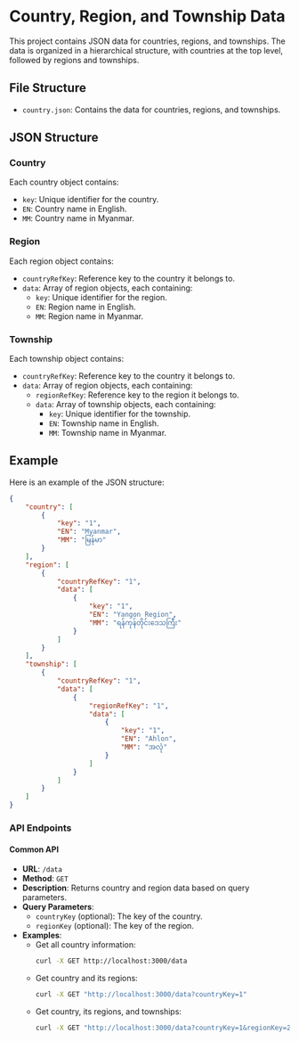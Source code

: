 # Country, Region, and Township Data

This project contains JSON data for countries, regions, and townships. The data is organized in a hierarchical structure, with countries at the top level, followed by regions and townships.

## File Structure

- `country.json`: Contains the data for countries, regions, and townships.

## JSON Structure

### Country

Each country object contains:
- `key`: Unique identifier for the country.
- `EN`: Country name in English.
- `MM`: Country name in Myanmar.

### Region

Each region object contains:
- `countryRefKey`: Reference key to the country it belongs to.
- `data`: Array of region objects, each containing:
    - `key`: Unique identifier for the region.
    - `EN`: Region name in English.
    - `MM`: Region name in Myanmar.

### Township

Each township object contains:
- `countryRefKey`: Reference key to the country it belongs to.
- `data`: Array of region objects, each containing:
    - `regionRefKey`: Reference key to the region it belongs to.
    - `data`: Array of township objects, each containing:
        - `key`: Unique identifier for the township.
        - `EN`: Township name in English.
        - `MM`: Township name in Myanmar.

## Example

Here is an example of the JSON structure:

```json
{
    "country": [
        {
            "key": "1",
            "EN": "Myanmar",
            "MM": "မြန်မာ"
        }
    ],
    "region": [
        {
            "countryRefKey": "1",
            "data": [
                {
                    "key": "1",
                    "EN": "Yangon Region",
                    "MM": "ရန်ကုန်တိုင်းဒေသကြီး"
                }
            ]
        }
    ],
    "township": [
        {
            "countryRefKey": "1",
            "data": [
                {
                    "regionRefKey": "1",
                    "data": [
                        {
                            "key": "1",
                            "EN": "Ahlon",
                            "MM": "အလုံ"
                        }
                    ]
                }
            ]
        }
    ]
} 
```

### API Endpoints

#### Common API
- **URL**: `/data`
- **Method**: `GET`
- **Description**: Returns country and region data based on query parameters.
- **Query Parameters**:
  - `countryKey` (optional): The key of the country.
  - `regionKey` (optional): The key of the region.
- **Examples**:
  - Get all country information:
    ```sh
    curl -X GET http://localhost:3000/data
    ```
  - Get country and its regions:
    ```sh
    curl -X GET "http://localhost:3000/data?countryKey=1"
    ```
  - Get country, its regions, and townships:
    ```sh
    curl -X GET "http://localhost:3000/data?countryKey=1&regionKey=2"
    ```